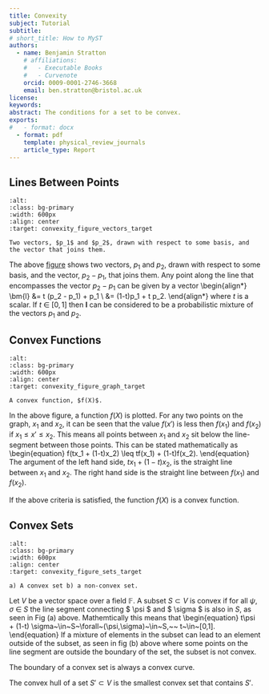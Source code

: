 ```yaml
---
title: Convexity 
subject: Tutorial
subtitle: 
# short_title: How to MyST
authors:
  - name: Benjamin Stratton
    # affiliations:
    #   - Executable Books
    #   - Curvenote
    orcid: 0009-0001-2746-3668
    email: ben.stratton@bristol.ac.uk
license: 
keywords:  
abstract: The conditions for a set to be convex. 
exports:
#   - format: docx
  - format: pdf
    template: physical_review_journals
    article_type: Report
---
```


## Lines Between Points

```{figure} mathematicalNotes2_convexity_image_1.png
:alt: 
:class: bg-primary
:width: 600px
:align: center
:target: convexity_figure_vectors_target

Two vectors, $p_1$ and $p_2$, drawn with respect to some basis, and the vector that joins them. 
```
The above [figure](convexity_figure_vectors_target) shows two vectors, $p_1$ and $p_2,$ drawn with respect to some basis, and the vector, $p_2 - p_1$, that joins them. Any point along the line that encompasses the vector $p_2 - p_1$ can be given by a vector 
\begin{align*}
\bm{l} &=  t (p_2 - p_1) + p_1 \\
&= (1-t)p_1 + t p_2.
\end{align*}
where $t$ is a scalar. If $t~\in~[0,1]$ then $\bm{l}$ can be considered to be a probabilistic mixture of the vectors $p_1$ and $p_2$. 

## Convex Functions

```{figure} mathematicalNotes2_convexity_image_2.png
:alt: 
:class: bg-primary
:width: 600px
:align: center
:target: convexity_figure_graph_target

A convex function, $f(X)$.  
```
In the above figure, a function $f(X)$ is plotted. For any two points on the graph, $x_1$ and $x_2$, it can be seen that the value $f(x')$ is less then $f(x_1)$ and $f(x_2)$ if $x_1 \leq x' \leq x_2$. This means all points between $x_1$ and $x_2$ sit below the line-segment between those points. This can be stated mathematically as 
\begin{equation}
f(tx_1 + (1-t)x_2) \leq tf(x_1) + (1-t)f(x_2).
\end{equation} 
The argument of the left hand side, $tx_1 + (1-t)x_2$, is the straight line between $x_1$ and $x_2$. The right hand side is the straight line between $f(x_1)$ and $f(x_2)$.

If the above criteria is satisfied, the function $f(X)$ is a convex function. 

## Convex Sets

```{figure} mathematicalNotes2_convexity_image_3.png
:alt: 
:class: bg-primary
:width: 600px
:align: center
:target: convexity_figure_sets_target

a) A convex set b) a non-convex set.  
```

Let $V$ be a vector space over a field $\mathbb{F}$. A subset $S \subset V$ is convex if for all $\psi, \sigma~\in~S$ the line segment connecting $ \psi $ and $ \sigma $ is also in $S$, as seen in Fig (a) above. Mathemtically this means that 
\begin{equation}
t\psi + (1-t) \sigma~\in~S~\forall~(\psi,\sigma)~\in~S,~~ t~\in~[0,1].
\end{equation}
If a mixture of elements in the subset can lead to an element outside of the subset, as seen in fig (b) above where some points on the line segment are outside the boundary of the set, the subset is not convex. 

The boundary of a convex set is always a convex curve.

The convex hull of a set $S' \subset V$ is the smallest convex set that contains $S'$. 
